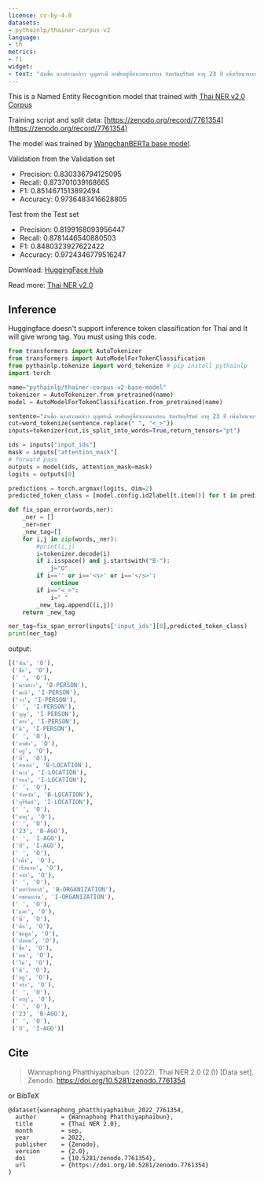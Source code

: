 ```yaml
---
license: cc-by-4.0
datasets:
- pythainlp/thainer-corpus-v2
language:
- th
metrics:
- f1
widget:
- text: "ฉันชื่อ นางสาวมะลิวา บุญสระดี อาศัยอยู่ที่อำเภอนางรอง จังหวัดบุรีรัมย์ อายุ 23 ปี เพิ่งเรียนจบจาก มหาวิทยาลัยขอนแก่น และนี่คือข้อมูลปลอม ชื่อคนไม่มีอยู่จริง"
---
```


This is a Named Entity Recognition model that trained with [Thai NER v2.0 Corpus](https://huggingface.co/datasets/pythainlp/thainer-corpus-v2)

Training script and split data: [https://zenodo.org/record/7761354](https://zenodo.org/record/7761354)

The model was trained by [WangchanBERTa base model](https://huggingface.co/airesearch/wangchanberta-base-att-spm-uncased).

Validation from the Validation set
- Precision: 0.830336794125095
- Recall: 0.873701039168665
- F1: 0.8514671513892494
- Accuracy: 0.9736483416628805

Test from the Test set
- Precision: 0.8199168093956447
- Recall: 0.8781446540880503
- F1: 0.8480323927622422
- Accuracy: 0.9724346779516247

Download: [HuggingFace Hub](https://huggingface.co/datasets/pythainlp/thainer-corpus-v2)

Read more: [Thai NER v2.0](https://pythainlp.github.io/Thai-NER/version/2)

## Inference

Huggingface doesn't support inference token classification for Thai and It will give wrong tag. You must using this code.

```python
from transformers import AutoTokenizer
from transformers import AutoModelForTokenClassification
from pythainlp.tokenize import word_tokenize # pip install pythainlp
import torch

name="pythainlp/thainer-corpus-v2-base-model"
tokenizer = AutoTokenizer.from_pretrained(name)
model = AutoModelForTokenClassification.from_pretrained(name)

sentence="ฉันชื่อ นางสาวมะลิวา บุญสระดี อาศัยอยู่ที่อำเภอนางรอง จังหวัดบุรีรัมย์ อายุ 23 ปี เพิ่งเรียนจบจาก มหาวิทยาลัยขอนแก่น และนี่คือข้อมูลปลอมชื่อคนไม่มีอยู่จริง อายุ 23 ปี"
cut=word_tokenize(sentence.replace(" ", "<_>"))
inputs=tokenizer(cut,is_split_into_words=True,return_tensors="pt")

ids = inputs["input_ids"]
mask = inputs["attention_mask"]
# forward pass
outputs = model(ids, attention_mask=mask)
logits = outputs[0]

predictions = torch.argmax(logits, dim=2)
predicted_token_class = [model.config.id2label[t.item()] for t in predictions[0]]

def fix_span_error(words,ner):
    _ner = []
    _ner=ner
    _new_tag=[]
    for i,j in zip(words,_ner):
        #print(i,j)
        i=tokenizer.decode(i)
        if i.isspace() and j.startswith("B-"):
            j="O"
        if i=='' or i=='<s>' or i=='</s>':
            continue
        if i=="<_>":
            i=" "
        _new_tag.append((i,j))
    return _new_tag

ner_tag=fix_span_error(inputs['input_ids'][0],predicted_token_class)
print(ner_tag)
```
output:
```python
[('ฉัน', 'O'),
 ('ชื่อ', 'O'),
 (' ', 'O'),
 ('นางสาว', 'B-PERSON'),
 ('มะลิ', 'I-PERSON'),
 ('วา', 'I-PERSON'),
 (' ', 'I-PERSON'),
 ('บุญ', 'I-PERSON'),
 ('สระ', 'I-PERSON'),
 ('ดี', 'I-PERSON'),
 (' ', 'O'),
 ('อาศัย', 'O'),
 ('อยู่', 'O'),
 ('ที่', 'O'),
 ('อําเภอ', 'B-LOCATION'),
 ('นาง', 'I-LOCATION'),
 ('รอง', 'I-LOCATION'),
 (' ', 'O'),
 ('จังหวัด', 'B-LOCATION'),
 ('บุรีรัมย์', 'I-LOCATION'),
 (' ', 'O'),
 ('อายุ', 'O'),
 (' ', 'O'),
 ('23', 'B-AGO'),
 (' ', 'I-AGO'),
 ('ปี', 'I-AGO'),
 (' ', 'O'),
 ('เพิ่ง', 'O'),
 ('เรียนจบ', 'O'),
 ('จาก', 'O'),
 (' ', 'O'),
 ('มหาวิทยาลั', 'B-ORGANIZATION'),
 ('ยขอนแก่น', 'I-ORGANIZATION'),
 (' ', 'O'),
 ('และ', 'O'),
 ('นี่', 'O'),
 ('คือ', 'O'),
 ('ข้อมูล', 'O'),
 ('ปลอม', 'O'),
 ('ชื่อ', 'O'),
 ('คน', 'O'),
 ('ไม่', 'O'),
 ('มี', 'O'),
 ('อยู่', 'O'),
 ('จริง', 'O'),
 (' ', 'O'),
 ('อายุ', 'O'),
 (' ', 'O'),
 ('23', 'B-AGO'),
 (' ', 'O'),
 ('ปี', 'I-AGO')]
```

## Cite

> Wannaphong Phatthiyaphaibun. (2022). Thai NER 2.0 (2.0) [Data set]. Zenodo. https://doi.org/10.5281/zenodo.7761354

or BibTeX

```
@dataset{wannaphong_phatthiyaphaibun_2022_7761354,
  author       = {Wannaphong Phatthiyaphaibun},
  title        = {Thai NER 2.0},
  month        = sep,
  year         = 2022,
  publisher    = {Zenodo},
  version      = {2.0},
  doi          = {10.5281/zenodo.7761354},
  url          = {https://doi.org/10.5281/zenodo.7761354}
}
```